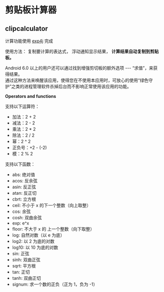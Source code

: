 # 剪贴板计算器
## clipcalculator

计算功能使用 [exp4j](http://www.objecthunter.net/exp4j/) 完成

使用方法：
复制要计算的表达式，
浮动通知显示结果，
**计算结果自动复制到剪贴板。**

Android 6.0 以上的用户还可以通过找到增强剪切板的额外选项 --- “求值”，来获得结果。  
通过这种方法来唤醒该应用，使得您在不使用本应用时，可放心的使用“绿色守护”之类的进程管理软件杀掉后台而不影响正常使用该应用的功能。



**Operators and functions**

支持以下运算符：
- 加法：2 + 2
- 减法：2 - 2
- 乘法：2 * 2
- 除法：2 / 2
- 幂：2 ^ 2
- 正负号：+2 - (-2)
- 模：2 % 2

支持以下函数：
- abs: 绝对值
- acos: 反余弦
- asin: 反正弦
- atan: 反正切
- cbrt: 立方根
- ceil: 不小于 x 的下一个整数（向上取整）
- cos: 余弦
- cosh: 双曲余弦
- exp: e^x
- floor: 不大于 x 的 上一个整数（向下取整）
- log: 自然对数（以 e 为底）
- log2: 以 2 为底的对数
- log10: 以 10 为底的对数
- sin: 正弦
- sinh: 双曲正弦
- sqrt: 平方根
- tan: 正切
- tanh: 双曲正切
- signum: 求一个数的正负（正为 1，负为 -1）
